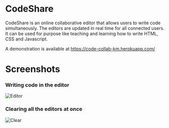 # CodeShare
CodeShare is an online collaborative editor that allows users to write code simultaneously. The editors are updated in real time for all connected users. It can be used for purpose like teaching and learning how to write HTML, CSS and Javascript.  

A demonstration is available at https://code-collab-km.herokuapp.com/

# Screenshots

<h3>Writing code in the editor</h3>

![Editor](https://user-images.githubusercontent.com/40634061/137634534-036b5aab-8350-4b72-b13f-822564aa017e.gif)

<h3>Clearing all the editors at once</h3>

![Clear](https://user-images.githubusercontent.com/40634061/137634524-9a2eb1f2-6d83-4b39-ad32-a016277b0778.gif)
